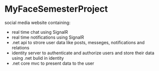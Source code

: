 # MyFaceSemesterProject
social media website containing:
- real time chat using SignalR
- real time notifications using SignalR
- .net api to strore user data like posts, messeges, notifications and relations
- identity server to authenticate and authorize users and store their data using .net bulid in identity
- .net core mvc to present data to the user
